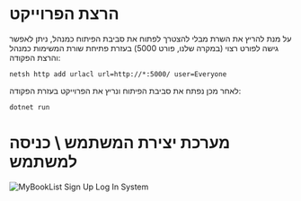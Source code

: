 # הרצת הפרוייקט

על מנת להריץ את השרת מבלי להצטרך לפתוח את סביבת הפיתוח כמנהל, ניתן לאפשר גישה לפורט רצוי (במקרה שלנו, פורט 5000) בעזרת פתיחת שורת המשימות כמנהל והרצת הפקודה:

```
netsh http add urlacl url=http://*:5000/ user=Everyone
```
לאחר מכן נפתח את סביבת הפיתוח ונריץ את הפרוייקט בעזרת הפקודה:
```
dotnet run
```

# מערכת יצירת המשתמש \ כניסה למשתמש

![MyBookList Sign Up Log In System](https://github.com/DvirCEM/MyBookList/assets/167659124/f4fd23a9-a07e-41b3-a72b-e94b45b2dd05)
